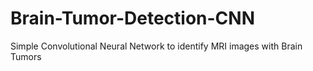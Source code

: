 # Brain-Tumor-Detection-CNN
Simple Convolutional Neural Network to identify MRI images with Brain Tumors
